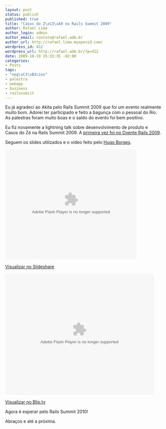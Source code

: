 ```yaml
--- 
layout: post
status: publish
published: true
title: "Casos do Z\xC3\xA9 no Rails Summit 2009"
author: Rafael Lima
author_login: admin
author_email: contato@rafael.adm.br
author_url: http://rafael.lima.myopenid.com/
wordpress_id: 412
wordpress_url: http://rafael.adm.br/?p=412
date: 2009-10-19 15:33:35 -02:00
categories: 
- Posts
tags: 
- "neg\xC3\xB3cios"
- palestra
- webapp
- business
- railssumiit
---
```

Eu já agradeci ao Akita pelo Rails Summit 2009 que foi um evento realmente muito bom. Adorei ter participado e feito a bagunça com o pessoal do Rio. As palestras foram muito boas e o saldo do evento foi bem positivo.

Eu fiz novamente a lightning talk sobre desenvolvimento de produto e Casos do Zé na Rails Summit 2009. A <a href="http://rafael.adm.br/p/casos-do-ze-na-desconferencia-do-oxente-rails-2009/">primeira vez foi no Oxente Rails 2009</a>.

Seguem os slides utilizados e o vídeo feito pelo <a href="http://twitter.com/agaelebe">Hugo Borges</a>.

<object style="margin:0px" classid="clsid:d27cdb6e-ae6d-11cf-96b8-444553540000" width="425" height="355" codebase="http://download.macromedia.com/pub/shockwave/cabs/flash/swflash.cab#version=6,0,40,0"><param name="allowFullScreen" value="true" /><param name="allowScriptAccess" value="always" /><param name="src" value="http://static.slidesharecdn.com/swf/ssplayer2.swf?doc=rafaellima-railssummit2009-091019132703-phpapp01&amp;rel=0&amp;stripped_title=casos-do-z-rails-summit-2009" /><param name="allowfullscreen" value="true" /><embed style="margin:0px" type="application/x-shockwave-flash" width="425" height="355" src="http://static.slidesharecdn.com/swf/ssplayer2.swf?doc=rafaellima-railssummit2009-091019132703-phpapp01&amp;rel=0&amp;stripped_title=casos-do-z-rails-summit-2009" allowscriptaccess="always" allowfullscreen="true"></embed></object>

<a title="Casos do Zé - Rails Summit 2009" href="http://www.slideshare.net/rafael_lima/casos-do-z-rails-summit-2009">Visualizar no Slideshare</a>

<object classid="clsid:d27cdb6e-ae6d-11cf-96b8-444553540000" width="480" height="390" codebase="http://download.macromedia.com/pub/shockwave/cabs/flash/swflash.cab#version=6,0,40,0"><param name="src" value="http://blip.tv/play/AYGn7EoC" /><param name="allowfullscreen" value="true" /><embed type="application/x-shockwave-flash" width="480" height="390" src="http://blip.tv/play/AYGn7EoC" allowfullscreen="true"></embed></object>

<a title="Casos do Zé - Rails Summit 2009" href="http://blip.tv/file/2730042/">Visualizar no Blip.tv</a>

Agora é esperar pelo Rails Summit 2010!

Abraços e até a próxima.
